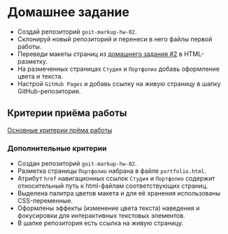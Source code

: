 # Домашнее задание

- Создай репозиторий `goit-markup-hw-02`.
- Склонируй новый репозиторий и перенеси в него файлы первой работы.
- Переведи макеты страниц из
  [домашнего задания #2](<https://www.figma.com/file/VQ02IIL57fc33U4GP1WEdf/Web-Studio-(Version-2.0)?node-id=1658%3A57>)
  в HTML-разметку.
- На размеченных страницах `Студия` и `Портфолио` добавь оформление цвета и
  текста.
- Настрой `GitHub Pages` и добавь ссылку на живую страницу в шапку
  GitHub-репозитория.

## Критерии приёма работы

[Основные критерии прёма работы](./criteria.md)

### Дополнительные критерии

- Создан репозиторий `goit-markup-hw-02`.
- Разметка страницы `Портфолио` набрана в файле `portfolio.html`.
- Атрибут `href` навигационных ссылок `Студия` и `Портфолио` содержит
  относительный путь к html-файлам соответствующих страниц.
- Выделена палитра цветов макета и для её хранения использованы CSS-переменные.
- Оформлены эффекты (изменение цвета текста) наведения и фокусировки для
  интерактивных текстовых элементов.
- В шапке репозитория есть ссылка на живую страницу.

